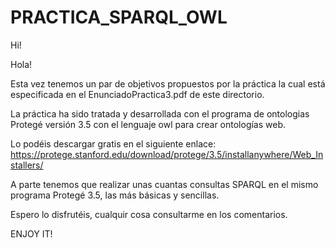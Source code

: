# PRACTICA_SPARQL_OWL
Hi!

Hola!

Esta vez tenemos un par de objetivos propuestos por la práctica la cual está especificada en el EnunciadoPractica3.pdf de este directorio.

La práctica ha sido tratada y desarrollada con el programa de ontologias Protegé versión 3.5 con el lenguaje owl para crear ontologías web.

Lo podéis descargar gratis en el siguiente enlace: https://protege.stanford.edu/download/protege/3.5/installanywhere/Web_Installers/

A parte tenemos que realizar unas cuantas consultas SPARQL en el mismo programa Protegé 3.5, las más básicas y sencillas.

Espero lo disfrutéis, cualquir cosa consultarme en los comentarios.

ENJOY IT!
